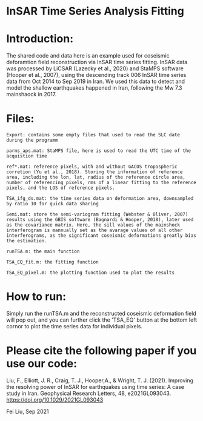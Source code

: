 # InSAR Time Series Analysis Fitting

# Introduction:

The shared code and data here is an example used for coseismic deforamtion field reconstruction via InSAR time series fitting. InSAR data was processed by LiCSAR (Lazecky et al., 2020) and StaMPS software (Hooper et al., 2007), using the descending track 006 InSAR time series data from Oct 2014 to Sep 2019 in Iran. We used this data to detect and model the shallow earthquakes happened in Iran, following the Mw 7.3 mainshaock in 2017.

# Files:

    Export: contains some empty files that used to read the SLC date during the programm
    
    parms_aps.mat: StaMPS file, here is used to read the UTC time of the acquistion time
    
    ref*.mat: reference pixels, with and without GACOS tropospheric corretion (Yu et al., 2018). Storing the information of reference area, including the lon, lat, radius of the reference circle area, number of referencing pixels, rms of a linear fitting to the reference pixels, and the LOS of reference pixels.
    
    TSA_ifg_ds.mat: the time series data on deformation area, downsampled by ratio 10 for quick data sharing
    
    Semi.mat: store the semi-variogram fitting (Webster & Oliver, 2007) results using the GBIS software (Bagnardi & Hooper, 2018), later used as the covariance matrix. Here, the sill values of the mainshock interferogram is mannually set as the avarage values of all other interferograms, as the significant coseismic deformations greatly bias the estimation.
    
    runTSA.m: the main function
    
    TSA_EQ_fit.m: the fitting function
    
    TSA_EQ_pixel.m: the plotting function used to plot the results

# How to run: 

  Simply run the runTSA.m and the reconstructed coseismic deformation field will pop out, and you can further click the 'TSA_EQ' button at the bottom left cornor to plot the         time series data for individual pixels.

# Please cite the following paper if you use our code:

Liu, F., Elliott, J. R., Craig, T. J., Hooper,A., & Wright, T. J. (2021). Improving the resolving power of InSAR for earthquakes using time series: A case study in Iran. Geophysical Research Letters, 48, e2021GL093043. https://doi.org/10.1029/2021GL093043

Fei Liu, Sep 2021

